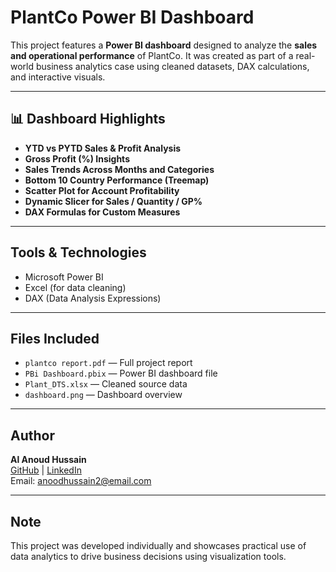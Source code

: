 # PlantCo Power BI Dashboard

This project features a **Power BI dashboard** designed to analyze the **sales and operational performance** of PlantCo. It was created as part of a real-world business analytics case using cleaned datasets, DAX calculations, and interactive visuals.

---

## 📊 Dashboard Highlights

- **YTD vs PYTD Sales & Profit Analysis**
- **Gross Profit (%) Insights**
- **Sales Trends Across Months and Categories**
- **Bottom 10 Country Performance (Treemap)**
- **Scatter Plot for Account Profitability**
- **Dynamic Slicer for Sales / Quantity / GP%**
- **DAX Formulas for Custom Measures**

---

## Tools & Technologies

- Microsoft Power BI  
- Excel (for data cleaning)  
- DAX (Data Analysis Expressions)

---

## Files Included

- `plantco report.pdf` — Full project report  
- `PBi Dashboard.pbix` — Power BI dashboard file   
- `Plant_DTS.xlsx` — Cleaned source data
- `dashboard.png` — Dashboard overview

---

## Author

**Al Anoud Hussain**  
[GitHub](https://github.com/anood15) | [LinkedIn](https://linkedin.com/in/alanoudhussain)  
Email: anoodhussain2@email.com

---

## Note

This project was developed individually and showcases practical use of data analytics to drive business decisions using visualization tools.
